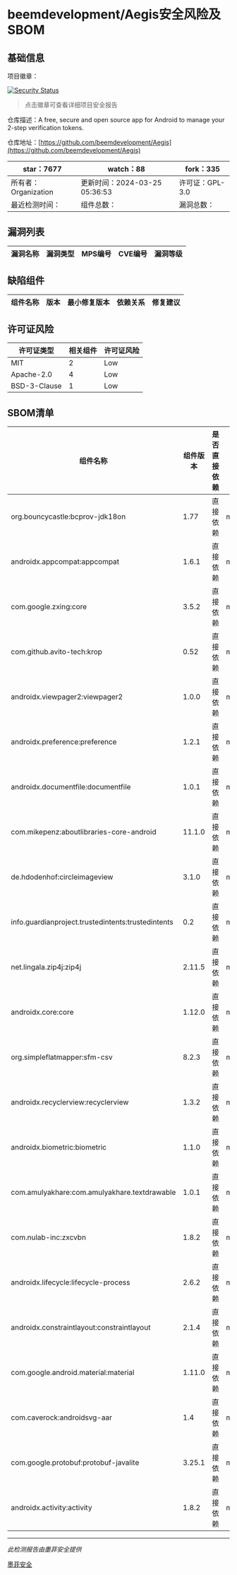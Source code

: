 # beemdevelopment/Aegis安全风险及SBOM

## 基础信息

项目徽章：

[![Security Status](https://www.murphysec.com/platform3/v31/badge/1772323269155233792.svg)](https://www.murphysec.com/console/report/1758192776149729280/1772323269155233792)

> 点击徽章可查看详细项目安全报告

仓库描述：A free, secure and open source app for Android to manage your 2-step verification tokens.

仓库地址：[https://github.com/beemdevelopment/Aegis](https://github.com/beemdevelopment/Aegis)

| star：7677 | watch：88 | fork：335 |
| ----------- | -------------- | ------------ |
| 所有者：Organization | 更新时间：2024-03-25 05:36:53 | 许可证：GPL-3.0 |
| 最近检测时间： | 组件总数： | 漏洞总数： |




## 漏洞列表

| 漏洞名称 | 漏洞类型 | MPS编号 | CVE编号 | 漏洞等级 |
| ------- | ------ | ------- | ------ | ----- |





## 缺陷组件

| 组件名称 | 版本 | 最小修复版本 | 依赖关系 | 修复建议 |
| -------- | ---- | ------------ | -------- | -------- |





## 许可证风险

| 许可证类型 | 相关组件 | 许可证风险 |
| ---------- | -------- | ---------- |
|MIT|2|Low|
|Apache-2.0|4|Low|
|BSD-3-Clause|1|Low|




## SBOM清单

| 组件名称 | 组件版本 | 是否直接依赖 | 仓库 |
| -------- | -------- | ------------ | ---- |
|org.bouncycastle:bcprov-jdk18on|1.77|直接依赖|maven|
|androidx.appcompat:appcompat|1.6.1|直接依赖|maven|
|com.google.zxing:core|3.5.2|直接依赖|maven|
|com.github.avito-tech:krop|0.52|直接依赖|maven|
|androidx.viewpager2:viewpager2|1.0.0|直接依赖|maven|
|androidx.preference:preference|1.2.1|直接依赖|maven|
|androidx.documentfile:documentfile|1.0.1|直接依赖|maven|
|com.mikepenz:aboutlibraries-core-android|11.1.0|直接依赖|maven|
|de.hdodenhof:circleimageview|3.1.0|直接依赖|maven|
|info.guardianproject.trustedintents:trustedintents|0.2|直接依赖|maven|
|net.lingala.zip4j:zip4j|2.11.5|直接依赖|maven|
|androidx.core:core|1.12.0|直接依赖|maven|
|org.simpleflatmapper:sfm-csv|8.2.3|直接依赖|maven|
|androidx.recyclerview:recyclerview|1.3.2|直接依赖|maven|
|androidx.biometric:biometric|1.1.0|直接依赖|maven|
|com.amulyakhare:com.amulyakhare.textdrawable|1.0.1|直接依赖|maven|
|com.nulab-inc:zxcvbn|1.8.2|直接依赖|maven|
|androidx.lifecycle:lifecycle-process|2.6.2|直接依赖|maven|
|androidx.constraintlayout:constraintlayout|2.1.4|直接依赖|maven|
|com.google.android.material:material|1.11.0|直接依赖|maven|
|com.caverock:androidsvg-aar|1.4|直接依赖|maven|
|com.google.protobuf:protobuf-javalite|3.25.1|直接依赖|maven|
|androidx.activity:activity|1.8.2|直接依赖|maven|


------

*此检测报告由墨菲安全提供*

[墨菲安全](www.murphysec.com)